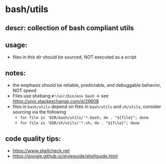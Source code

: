 # bash/utils
## descr: collection of bash compliant utils
## usage:
* files in this dir should be sourced, NOT executed as a script
## notes:
* the emphasis should be reliable, predictable, and debuggable behavior, NOT speed
* Files use shebang `#!/usr/bin/env bash` -> see https://unix.stackexchange.com/q/29608
* files in `bash/utils` depend on files in `bash/utils` and `sh/utils`; consider sourcing via the following
  * `for file in 'DIR/bash/utils/'*.bash; do . "${file}"; done`
  * `for file in 'DIR/sh/utils/'*.sh; do . "${file}"; done`
## code quality tips:
* https://www.shellcheck.net
* https://google.github.io/styleguide/shellguide.html
